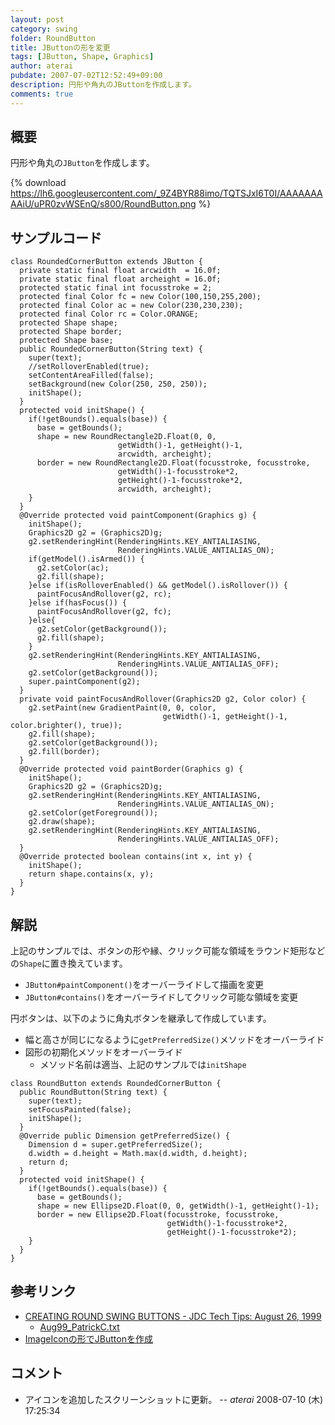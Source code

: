 ```yaml
---
layout: post
category: swing
folder: RoundButton
title: JButtonの形を変更
tags: [JButton, Shape, Graphics]
author: aterai
pubdate: 2007-07-02T12:52:49+09:00
description: 円形や角丸のJButtonを作成します。
comments: true
---
```

## 概要
円形や角丸の`JButton`を作成します。

{% download https://lh6.googleusercontent.com/_9Z4BYR88imo/TQTSJxI6T0I/AAAAAAAAAiU/uPR0zvWSEnQ/s800/RoundButton.png %}

## サンプルコード
<pre class="prettyprint"><code>class RoundedCornerButton extends JButton {
  private static final float arcwidth  = 16.0f;
  private static final float archeight = 16.0f;
  protected static final int focusstroke = 2;
  protected final Color fc = new Color(100,150,255,200);
  protected final Color ac = new Color(230,230,230);
  protected final Color rc = Color.ORANGE;
  protected Shape shape;
  protected Shape border;
  protected Shape base;
  public RoundedCornerButton(String text) {
    super(text);
    //setRolloverEnabled(true);
    setContentAreaFilled(false);
    setBackground(new Color(250, 250, 250));
    initShape();
  }
  protected void initShape() {
    if(!getBounds().equals(base)) {
      base = getBounds();
      shape = new RoundRectangle2D.Float(0, 0,
                        getWidth()-1, getHeight()-1,
                        arcwidth, archeight);
      border = new RoundRectangle2D.Float(focusstroke, focusstroke,
                        getWidth()-1-focusstroke*2,
                        getHeight()-1-focusstroke*2,
                        arcwidth, archeight);
    }
  }
  @Override protected void paintComponent(Graphics g) {
    initShape();
    Graphics2D g2 = (Graphics2D)g;
    g2.setRenderingHint(RenderingHints.KEY_ANTIALIASING,
                        RenderingHints.VALUE_ANTIALIAS_ON);
    if(getModel().isArmed()) {
      g2.setColor(ac);
      g2.fill(shape);
    }else if(isRolloverEnabled() &amp;&amp; getModel().isRollover()) {
      paintFocusAndRollover(g2, rc);
    }else if(hasFocus()) {
      paintFocusAndRollover(g2, fc);
    }else{
      g2.setColor(getBackground());
      g2.fill(shape);
    }
    g2.setRenderingHint(RenderingHints.KEY_ANTIALIASING,
                        RenderingHints.VALUE_ANTIALIAS_OFF);
    g2.setColor(getBackground());
    super.paintComponent(g2);
  }
  private void paintFocusAndRollover(Graphics2D g2, Color color) {
    g2.setPaint(new GradientPaint(0, 0, color,
                                  getWidth()-1, getHeight()-1, color.brighter(), true));
    g2.fill(shape);
    g2.setColor(getBackground());
    g2.fill(border);
  }
  @Override protected void paintBorder(Graphics g) {
    initShape();
    Graphics2D g2 = (Graphics2D)g;
    g2.setRenderingHint(RenderingHints.KEY_ANTIALIASING,
                        RenderingHints.VALUE_ANTIALIAS_ON);
    g2.setColor(getForeground());
    g2.draw(shape);
    g2.setRenderingHint(RenderingHints.KEY_ANTIALIASING,
                        RenderingHints.VALUE_ANTIALIAS_OFF);
  }
  @Override protected boolean contains(int x, int y) {
    initShape();
    return shape.contains(x, y);
  }
}
</code></pre>

## 解説
上記のサンプルでは、ボタンの形や縁、クリック可能な領域をラウンド矩形などの`Shape`に置き換えています。

- `JButton#paintComponent()`をオーバーライドして描画を変更
- `JButton#contains()`をオーバーライドしてクリック可能な領域を変更

<!-- dummy comment line for breaking list -->

円ボタンは、以下のように角丸ボタンを継承して作成しています。

- 幅と高さが同じになるように`getPreferredSize()`メソッドをオーバーライド
- 図形の初期化メソッドをオーバーライド
    - メソッド名前は適当、上記のサンプルでは`initShape`

<!-- dummy comment line for breaking list -->

<pre class="prettyprint"><code>class RoundButton extends RoundedCornerButton {
  public RoundButton(String text) {
    super(text);
    setFocusPainted(false);
    initShape();
  }
  @Override public Dimension getPreferredSize() {
    Dimension d = super.getPreferredSize();
    d.width = d.height = Math.max(d.width, d.height);
    return d;
  }
  protected void initShape() {
    if(!getBounds().equals(base)) {
      base = getBounds();
      shape = new Ellipse2D.Float(0, 0, getWidth()-1, getHeight()-1);
      border = new Ellipse2D.Float(focusstroke, focusstroke,
                                   getWidth()-1-focusstroke*2,
                                   getHeight()-1-focusstroke*2);
    }
  }
}
</code></pre>

## 参考リンク
- [CREATING ROUND SWING BUTTONS - JDC Tech Tips: August 26, 1999](http://web.archive.org/web/20090805104428/http://java.sun.com/developer/TechTips/1999/tt0826.html)
    - [Aug99_PatrickC.txt](http://web.archive.org/web/20090804054527/http://java.sun.com/developer/TechTips/txtarchive/1999/Aug99_PatrickC.txt)
- [ImageIconの形でJButtonを作成](http://ateraimemo.com/Swing/RoundImageButton.html)

<!-- dummy comment line for breaking list -->

## コメント
- アイコンを追加したスクリーンショットに更新。 -- *aterai* 2008-07-10 (木) 17:25:34

<!-- dummy comment line for breaking list -->
